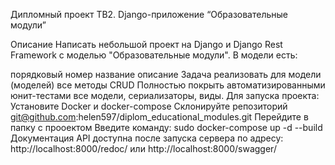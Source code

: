 Дипломный проект
ТВ2. Django-приложение “Образовательные модули”

Описание
Написать небольшой проект на Django и Django Rest Framework с моделью "Образовательные модули". В модели есть:

порядковый номер
название
описание
Задача
реализовать для модели (моделей) все методы CRUD
Полностью покрыть автоматизированными юнит-тестами все модели, сериализаторы, виды.
Для запуска проекта:
Установите Docker и docker-compose
Склонируйте репозиторий git@github.com:helen597/diplom_educational_modules.git
Перейдите в папку с прооектом
Введите команду: sudo docker-compose up -d --build
Документация API доступна после запуска сервера по адресу: http://localhost:8000/redoc/ или http://localhost:8000/swagger/